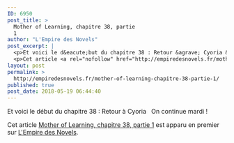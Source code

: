 ```yaml
---
ID: 6950
post_title: >
  Mother of Learning, chapitre 38, partie
  1
author: "L'Empire des Novels"
post_excerpt: |
  <p>Et voici le d&eacute;but du chapitre 38 : Retour &agrave; Cyoria &nbsp; On continue mardi !</p>
  <p>Cet article <a rel="nofollow" href="http://empiredesnovels.fr/mother-of-learning-chapitre-38-partie-1/">Mother of Learning, chapitre 38, partie 1</a> est apparu en premier sur <a rel="nofollow" href="http://empiredesnovels.fr/">L'Empire des Novels</a>.</p>
layout: post
permalink: >
  http://empiredesnovels.fr/mother-of-learning-chapitre-38-partie-1/
published: true
post_date: 2018-05-19 06:44:40
---
```

<p>Et voici le début du chapitre 38 : Retour à Cyoria &#160; On continue mardi !</p>
<p>Cet article <a rel="nofollow" href="http://empiredesnovels.fr/mother-of-learning-chapitre-38-partie-1/">Mother of Learning, chapitre 38, partie 1</a> est apparu en premier sur <a rel="nofollow" href="http://empiredesnovels.fr/">L&#039;Empire des Novels</a>.</p>